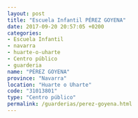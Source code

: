 ```yaml
---
layout: post
title: "Escuela Infantil PÉREZ GOYENA"
date: 2017-09-20 20:57:05 +0200
categories:
- Escuela Infantil
- navarra
- huarte-o-uharte
- Centro público
- guarderia
name: "PÉREZ GOYENA"
province: "Navarra"
location: "Huarte o Uharte"
code: "31013801"
type: "Centro público"
permalink: /guarderias/perez-goyena.html
---
```

